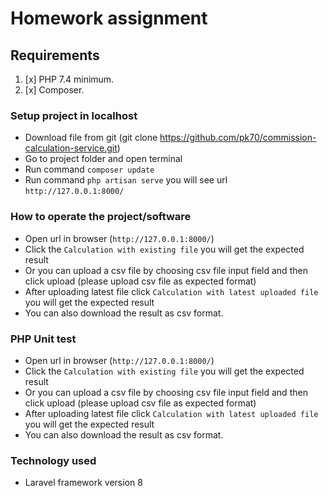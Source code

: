 # Homework assignment
## Requirements
1. [x] PHP 7.4 minimum.
2. [x] Composer.

### Setup project in localhost
- Download file from git (git clone https://github.com/pk70/commission-calculation-service.git)
- Go to project folder and open terminal
- Run command `composer update`
- Run command `php artisan serve` you will see url `http://127.0.0.1:8000/`

### How to operate the project/software
- Open url in browser (`http://127.0.0.1:8000/`)
- Click the `Calculation with existing file` you will get the expected result
- Or you can upload a csv file by choosing csv file input field and then click upload (please upload csv file as expected format)
- After uploading latest file click `Calculation with latest uploaded file` you will get the expected result
- You can also download the result as csv format.

### PHP Unit test
- Open url in browser (`http://127.0.0.1:8000/`)
- Click the `Calculation with existing file` you will get the expected result
- Or you can upload a csv file by choosing csv file input field and then click upload (please upload csv file as expected format)
- After uploading latest file click `Calculation with latest uploaded file` you will get the expected result
- You can also download the result as csv format.

### Technology used
- Laravel framework version 8

